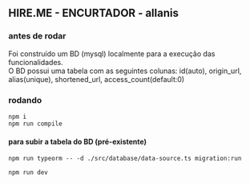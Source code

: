 ## HIRE.ME - ENCURTADOR - allanis  
### antes de rodar
Foi construído um BD (mysql) localmente para a execução das funcionalidades.  
O BD possui uma tabela com as seguintes colunas: id(auto), origin_url, alias(unique), shortened_url, access_count(default:0)  

### rodando
```
npm i
npm run compile
```
#### para subir a tabela do BD (pré-existente)
```npm run typeorm -- -d ./src/database/data-source.ts migration:run```

```
npm run dev
```

